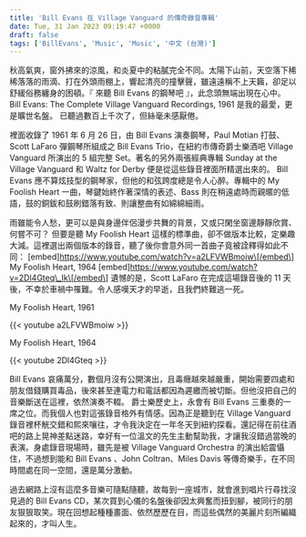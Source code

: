 ```yaml
---
title: 'Bill Evans 在 Village Vanguard 的傳奇錄音專輯'
date: Tue, 31 Jan 2023 09:19:47 +0000
draft: false
tags: ['BillEvans', 'Music', 'Music', '中文 (台灣)']
---
```


秋高氣爽，窗外拂來的涼風，和炎夏中的粘膩完全不同。太陽下山前，天空落下稀稀落落的雨滴、打在外頭雨棚上，響起清亮的撞擊聲，雖遠遠稱不上天籟，卻足以舒緩俗務纏身的困頓。『 來聽 Bill Evans 的鋼琴吧 』，此念頭無端出現在心中。 Bill Evans: The Complete Village Vanguard Recordings, 1961 是我的最愛，更是曠世名盤。
已聽過數百上千次了，但絲毫未感厭倦。

裡面收錄了 1961 年 6 月 26 日，由 Bill Evans 演奏鋼琴，Paul Motian 打鼓、 Scott LaFaro 彈鋼琴所組成之 Bill Evans Trio，在紐約市傳奇爵士樂酒吧 Village Vanguard 所演出的 5 組完整 Set。著名的另外兩張經典專輯 Sunday at the Village Vanguard 和 Ｗaltz for Derby 便是從這些錄音裡面所精選出來的。 Bill Evans 應不算炫技型的鋼琴家，但他的和弦跨度總是令人心醉。專輯中的 My Foolish Heart 一曲，琴鍵始終作著深情的表述、Bass 則在稍遠處時而親暱的低語，鼓的銅鈸和鼓刷錯落有致、則讓整曲有如綿綿細雨。

雨雖能令人愁，更可以是與身邊伴侶漫步共舞的背景，又或只閑坐窗邊靜靜欣賞、何嘗不可？ 但要是聽 My Foolish Heart 這樣的標準曲，卻不做版本比較，定樂趣大減。這裡選出兩個版本的錄音，聽了後你會意外同一首曲子竟被詮釋得如此不同：  \[embed\]https://www.youtube.com/watch?v=a2LFVWBmoiw\[/embed\] My Foolish Heart, 1964 \[embed\]https://www.youtube.com/watch?v=2Dl4Gteq\_Ik\[/embed\] 遺憾的是，Scott LaFaro 在完成這場錄音後的 11 天後，不幸於車禍中罹難。令人感嘆天才的早逝，且我們終難逃一死。

My Foolish Heart, 1961

{{< youtube a2LFVWBmoiw >}}

My Foolish Heart, 1964

{{< youtube 2Dl4Gteq >}}

Bill Evans 哀痛萬分，數個月沒有公開演出，且毒癮越來越嚴重，開始需要四處和朋友借錢購買毒品，後來甚至連電力和電話都因為遲繳而被切斷。但他沒把自己的音樂斷送在這裡，依然演奏不輟。 爵士樂歷史上，永會有 Bill Evans 三重奏的一席之位。而我個人也對這張錄音格外有情感。因為正是聽到在 Village Vanguard 錄音裡杯觥交錯和熙來嚷往，才令我決定在一年冬天到紐約探看。還記得在前往酒吧的路上晃神差點迷路，幸好有一位溫文的先生主動幫助我，才讓我沒錯過當晚的表演。身處錄音現場時，雖先是被 Village Vanguard Orchestra 的演出給震懾住，不過想到能和 Bill Evans 、John Coltran、Miles Davis 等傳奇樂手，在不同時間處在同一空間，還是萬分激動。 

過去網路上沒有這麼多音樂可隨點隨聽，故每到一座城市，就會進到唱片行尋找沒見過的 Bill Evans CD，某次買到心儀的名盤後卻因太興奮而扭到腳，被同行的朋友狠狠取笑。現在回想起種種畫面、依然歷歷在目，而這些偶然的美麗片刻所編織起來的，才叫人生。